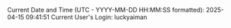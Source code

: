 Current Date and Time (UTC - YYYY-MM-DD HH:MM:SS formatted): 2025-04-15 09:41:51
Current User's Login: luckyaiman

